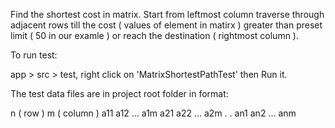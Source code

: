 Find the shortest cost in matrix.  Start from leftmost column traverse through adjacent rows
till the cost ( values of element in matirx ) greater than preset limit ( 50 in our examle )
or reach the destination ( rightmost column ).

To run test:

app > src > test, right click on 'MatrixShortestPathTest' then Run it.

The test data files are in project root folder in format:

n ( row )
m ( column )
a11 a12 ... a1m
a21 a22 ... a2m
.
.
an1 an2 ... anm

